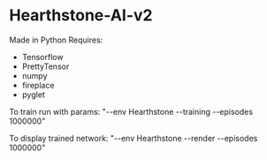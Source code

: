 # Hearthstone-AI-v2

Made in Python
Requires:
 - Tensorflow
 - PrettyTensor
 - numpy
 - fireplace
 - pyglet
 
To train run with params: "--env Hearthstone --training --episodes 1000000"


To display trained network: "--env Hearthstone --render --episodes 1000000" 
